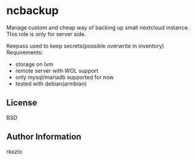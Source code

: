 ncbackup
=========

Manage custom and cheap way of backing up small nextcloud instance.
This role is only for server side.

Keepass used to keep secrets(possible overwrite in inventory)
Requirements:
- storage on lvm
- remote server with WOL support
- only mysql/mariadb supported for now
- tested with debian(armbian)

License
-------

BSD

Author Information
------------------

rkozlo
